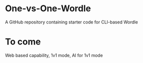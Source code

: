 # One-vs-One-Wordle
A GitHub repository containing starter code for CLI-based Wordle

# To come
Web based capability, 1v1 mode, AI for 1v1 mode
